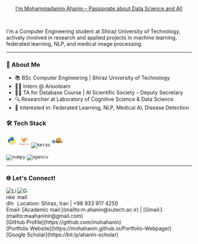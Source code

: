 <p align="center"><a href="https://mohahanin.github.io/Portfolio-Webpage/">I'm 
Mohammadamin Ahanin – Passionate about Data Science and AI!</a></p>

<br />

I'm a Computer Engineering student at Shiraz University of Technology, actively involved in research and applied projects in machine learning, federated learning, NLP, and medical image processing.

---

### 🧠 About Me

- 📚 BSc Computer Engineering | Shiraz University of Technology 
- 👨‍💻 Intern @ Ariooteam 
- 👨‍🏫 TA for Database Course | AI Scientific Society – Deputy Secretary
- 🔍 Researcher at Laboratory of Cognitive Science & Data Science
- 🧬 Interested in: Federated Learning, NLP, Medical AI, Disease Detection



### 🛠️ Tech Stack

<code><img height="30" alt="python" src="https://raw.githubusercontent.com/github/explore/80688e429a7d4ef2fca1e82350fe8e3517d3494d/topics/python/python.png"></code>
<code><img height="30" alt="tensorflow" src="https://raw.githubusercontent.com/github/explore/80688e429a7d4ef2fca1e82350fe8e3517d3494d/topics/tensorflow/tensorflow.png"></code>
<code><img height="30" alt="keras" src="https://upload.wikimedia.org/wikipedia/commons/a/ae/Keras_logo.svg"></code>
<code><img height="30" alt="scikit-learn" src="https://raw.githubusercontent.com/github/explore/80688e429a7d4ef2fca1e82350fe8e3517d3494d/topics/scikit-learn/scikit-learn.png"></code>

<code><img height="30" alt="numpy" src="https://upload.wikimedia.org/wikipedia/commons/3/31/NumPy_logo_2020.svg"></code>
<code><img height="30" alt="opencv" src="https://upload.wikimedia.org/wikipedia/commons/3/32/OpenCV_Logo_with_text_svg_version.svg"></code>

---

### 🌐 Let's Connect!

<a href="https://www.linkedin.com/in/mohammadamin-ahanin/">
  <img align="left" alt="LinkedIn" width="30px" src="https://cdn-icons-png.flaticon.com/512/174/174857.png" />
</a>
<a href="mailto:maahanin@gmail.com">
  <img align="left" alt="Gmail" width="30px" src="https://cdn-icons-png.flaticon.com/512/281/281769.png" />
</a>

<br />
<br />
Location: Shiraz, Iran | +98 933 917 4250  
<br />
Email: 
[Academic mail:](mailto:m.ahanin@sutech.ac.ir) | [Gmail:](mailto:maahaninir@gmail.com)  
<br />
[GitHub Profile](https://github.com/mohahanin)  
<br />
[Portfolio Website](https://mohahanin.github.io/Portfolio-Webpage/)  
<br />
[Google Scholar](https://bit.ly/ahanin-scholar)  


